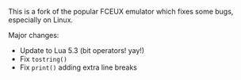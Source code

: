 This is a fork of the popular FCEUX emulator which fixes some bugs, especially on Linux.

Major changes:
* Update to Lua 5.3 (bit operators! yay!)
* Fix `tostring()`
* Fix `print()` adding extra line breaks

